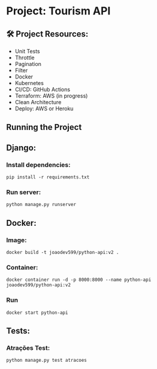 # Project: Tourism API


## 🛠️ Project Resources:

- Unit Tests 
- Throttle
- Pagination
- Filter
- Docker 
- Kubernetes
- CI/CD: GitHub Actions
- Terraform: AWS (in progress)
- Clean Architecture
- Deploy: AWS or Heroku

## Running the Project

## Django:

### Install dependencies:

    pip install -r requirements.txt

### Run server: 

    python manage.py runserver

## Docker:

### Image:

    docker build -t joaodev599/python-api:v2 .

### Container:

    docker container run -d -p 8000:8000 --name python-api joaodev599/python-api:v2

### Run 
    
    docker start python-api

## Tests:

### Atrações Test:

    python manage.py test atracoes


